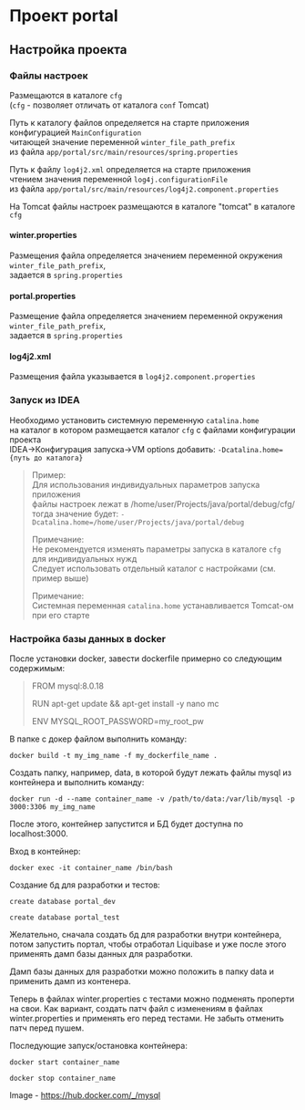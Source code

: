# Проект portal

## Настройка проекта

### Файлы настроек

Размещаются в каталоге `cfg`  
(`cfg` - позволяет отличать от каталога `conf` Tomcat)  

Путь к каталогу файлов определяется на старте приложения конфигурацией `MainConfiguration`  
читающей значение переменной `winter_file_path_prefix`  
из файла `app/portal/src/main/resources/spring.properties`  

Путь к файлу `log4j2.xml` определяется на старте приложения  
чтением значения переменной `log4j.configurationFile`  
из файла `app/portal/src/main/resources/log4j2.component.properties`  

На Tomcat файлы настроек размещаются в каталоге "tomcat" в каталоге `cfg`  

#### winter.properties

Размещения файла определяется значением переменной окружения `winter_file_path_prefix`,  
задается в `spring.properties`  

#### portal.properties

Размещение файла определяется значением переменной окружения `winter_file_path_prefix`,  
задается в `spring.properties`  

#### log4j2.xml

Размещения файла указывается в `log4j2.component.properties`  

### Запуск из IDEA

Необходимо установить системную переменную `сatalina.home`  
на каталог в котором размещается каталог `cfg` с файлами конфигурации проекта  
IDEA->Конфигурация запуска->VM options добавить:
`-Dcatalina.home={путь до каталога}`
> Пример:  
Для использования индивидуальных параметров запуска приложения  
файлы настроек лежат в /home/user/Projects/java/portal/debug/cfg/  
тогда значение будет: `-Dcatalina.home=/home/user/Projects/java/portal/debug`  
>
> Примечание:  
Не рекомендуется изменять параметры запуска в каталоге `cfg` для индивидуальных нужд  
Следует использовать отдельный каталог с настройками (см. пример выше)  
>
> Примечание:  
Системная переменная `сatalina.home` устанавливается Tomcat-ом при его старте  
>

### Настройка базы данных в docker

После установки docker, завести dockerfile примерно со следующим содержимым: 
> FROM mysql:8.0.18 
>
> RUN apt-get update && apt-get install -y nano mc
>
> ENV MYSQL_ROOT_PASSWORD=my_root_pw

В папке с докер файлом выполнить команду:

`docker build -t my_img_name -f my_dockerfile_name .`

Создать папку, например, data, в которой будут лежать файлы mysql из контейнера и выполнить команду:

`docker run -d --name container_name -v /path/to/data:/var/lib/mysql -p 3000:3306 my_img_name`

После этого, контейнер запустится и БД будет доступна по localhost:3000. 

Вход в контейнер:

`docker exec -it container_name /bin/bash`

Создание бд для разработки и тестов:

`create database portal_dev`

`create database portal_test`

Желательно, сначала создать бд для разработки внутри контейнера, потом запустить портал, чтобы отработал Liquibase
и уже после этого применять дамп базы данных для разработки.

Дамп базы данных для разработки можно положить в папку data и применить дамп из контенера.

Теперь в файлах winter.properties с тестами можно подменять проперти на свои.
Как вариант, создать патч файл с изменениям в файлах winter.properties и применять его перед тестами.
Не забыть отменить патч перед пушем.

Последующие запуск/остановка контейнера:

`docker start container_name`

`docker stop container_name`

Image - https://hub.docker.com/_/mysql
